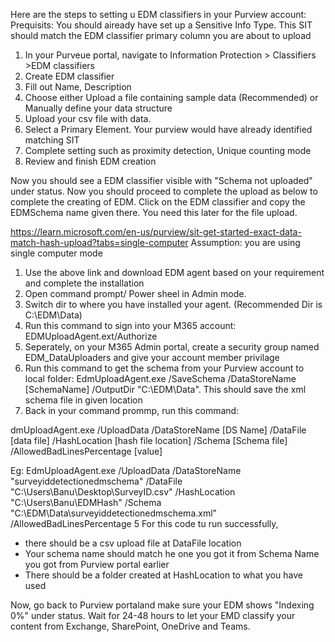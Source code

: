 Here are the steps to setting u EDM classifiers in your Purview account:
Prequisits: You should aiready have set up a Sensitive Info Type. This SIT should match the EDM classifier primary column you are about to upload
1. In your Purveue portal, navigate to Information Protection > Classifiers >EDM classifiers
2. Create EDM classifier
3. Fill out Name, Description
4. Choose either Upload a file containing sample data (Recommended) or Manually define your data structure
5. Upload your csv file with data.
6. Select a Primary Element. Your purview would have already identified matching SIT
7. Complete setting such as proximity detection, Unique counting mode
8. Review and finish EDM creation

Now you should see a EDM classifier visible with "Schema not uploaded" under status. Now you should proceed to complete the upload as below to complete the creating of EDM.
Click on the EDM classifier and copy the EDMSchema name given there. You need this later for the file upload.

https://learn.microsoft.com/en-us/purview/sit-get-started-exact-data-match-hash-upload?tabs=single-computer
Assumption: you are using single computer mode
1. Use the above link and download EDM agent based on your requirement and complete the installation
2. Open command prompt/ Power sheel in Admin mode.
3. Switch dir to where you have installed your agent. (Recommended Dir is C:\EDM\Data)
4. Run this command to sign into your M365 account: EDMUploadAgent.ext/Authorize
5. Seperately, on your M365 Admin portal, create a security group named EDM_DataUploaders and give your account member privilage
6. Run this command to get the schema from your Purview account to local folder: EdmUploadAgent.exe /SaveSchema /DataStoreName [SchemaName] /OutputDir "C:\EDM\Data". This should save the xml schema file in given location
6. Back in your command prommp, run this command:

dmUploadAgent.exe /UploadData /DataStoreName [DS Name] /DataFile [data file] /HashLocation [hash file location] /Schema [Schema file] /AllowedBadLinesPercentage [value]

Eg: EdmUploadAgent.exe /UploadData /DataStoreName "surveyiddetectionedmschema" /DataFile "C:\Users\Banu\Desktop\SurveyID.csv" /HashLocation "C:\Users\Banu\EDMHash" /Schema "C:\EDM\Data\surveyiddetectionedmschema.xml" /AllowedBadLinesPercentage 5
For this code tu run successfully, 
- there should be a csv upload file at DataFile location
- Your schema name should match he one you got it from Schema Name you got from Purview portal earlier
- There should be a folder created at HashLocation to what you have used

Now, go back to Purview portaland make sure your EDM shows "Indexing 0%" under status. 
Wait for 24-48 hours to let your EMD classify your content from Exchange, SharePoint, OneDrive and Teams.